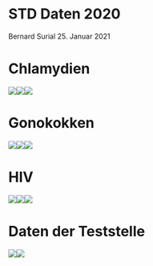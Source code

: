 STD Daten 2020
================
Bernard Surial
25\. Januar 2021

# Chlamydien

![](report_files/figure-gfm/unnamed-chunk-1-1.png)<!-- -->![](report_files/figure-gfm/unnamed-chunk-1-2.png)<!-- -->![](report_files/figure-gfm/unnamed-chunk-1-3.png)<!-- -->

# Gonokokken

![](report_files/figure-gfm/unnamed-chunk-2-1.png)<!-- -->![](report_files/figure-gfm/unnamed-chunk-2-2.png)<!-- -->![](report_files/figure-gfm/unnamed-chunk-2-3.png)<!-- -->

# HIV

![](report_files/figure-gfm/unnamed-chunk-3-1.png)<!-- -->![](report_files/figure-gfm/unnamed-chunk-3-2.png)<!-- -->![](report_files/figure-gfm/unnamed-chunk-3-3.png)<!-- -->

# Daten der Teststelle

![](report_files/figure-gfm/unnamed-chunk-4-1.png)<!-- -->![](report_files/figure-gfm/unnamed-chunk-4-2.png)<!-- -->
